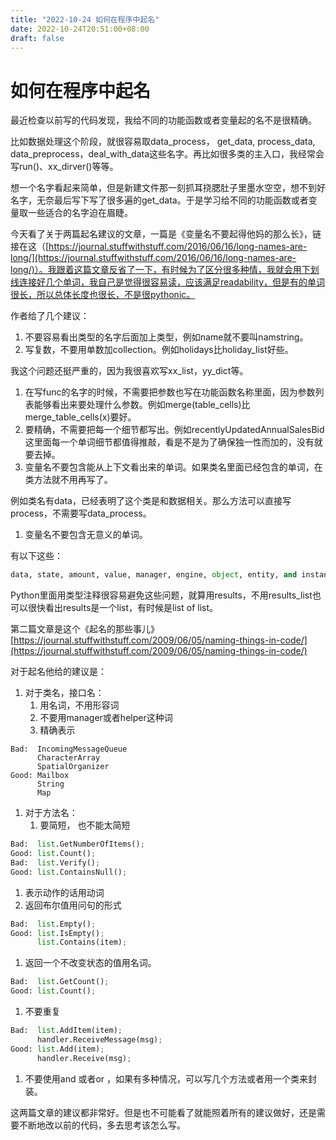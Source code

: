 ```yaml
---
title: "2022-10-24 如何在程序中起名"  
date: 2022-10-24T20:51:00+08:00  
draft: false
---
```


# 如何在程序中起名

最近检查以前写的代码发现，我给不同的功能函数或者变量起的名不是很精确。

比如数据处理这个阶段，就很容易取data_process， get_data, process_data, data_preprocess，deal_with_data这些名字。再比如很多类的主入口，我经常会写run()、xx_dirver()等等。

想一个名字看起来简单，但是新建文件那一刻抓耳挠腮肚子里墨水空空，想不到好名字，无奈最后写下写了很多遍的get_data。于是学习给不同的功能函数或者变量取一些适合的名字迫在眉睫。

今天看了关于两篇起名建议的文章，一篇是《变量名不要起得他妈的那么长》，链接在这（[https://journal.stuffwithstuff.com/2016/06/16/long-names-are-long/](https://journal.stuffwithstuff.com/2016/06/16/long-names-are-long/)）。我跟着这篇文章反省了一下，有时候为了区分很多种情，我就会用下划线连接好几个单词，我自己是觉得很容易读，应该满足readability，但是有的单词很长，所以总体长度也很长，不是很pythonic。

作者给了几个建议：

1. 不要容易看出类型的名字后面加上类型，例如name就不要叫namstring。
2. 写复数，不要用单数加collection。例如holidays比holiday_list好些。

我这个问题还挺严重的，因为我很喜欢写xx_list，yy_dict等。

1. 在写func的名字的时候，不需要把参数也写在功能函数名称里面，因为参数列表能够看出来要处理什么参数。例如merge(table_cells)比merge_table_cells(x)要好。
2. 要精确，不需要把每一个细节都写出。例如recentlyUpdatedAnnualSalesBid这里面每一个单词细节都值得推敲，看是不是为了确保独一性而加的，没有就要去掉。
3. 变量名不要包含能从上下文看出来的单词。如果类名里面已经包含的单词，在类方法就不用再写了。

例如类名有data，已经表明了这个类是和数据相关。那么方法可以直接写process，不需要写data_process。

1. 变量名不要包含无意义的单词。

有以下这些：

```python
data, state, amount, value, manager, engine, object, entity, and instance.

```

Python里面用类型注释很容易避免这些问题，就算用results，不用results_list也可以很快看出results是一个list，有时候是list of list。

第二篇文章是这个《起名的那些事儿》  [https://journal.stuffwithstuff.com/2009/06/05/naming-things-in-code/](https://journal.stuffwithstuff.com/2009/06/05/naming-things-in-code/)

对于起名他给的建议是：

1. 对于类名，接口名：
    1. 用名词，不用形容词
    2. 不要用manager或者helper这种词
    3. 精确表示

```
Bad:  IncomingMessageQueue
      CharacterArray
      SpatialOrganizer
Good: Mailbox
      String
      Map
```

1. 对于方法名：
    1. 要简短， 也不能太简短

```python
Bad:  list.GetNumberOfItems();
Good: list.Count();
Bad:  list.Verify();
Good: list.ContainsNull();

```

1. 表示动作的话用动词
2. 返回布尔值用问句的形式

```python
Bad:  list.Empty();
Good: list.IsEmpty();
      list.Contains(item);
```

1. 返回一个不改变状态的值用名词。

```python
Bad:  list.GetCount();
Good: list.Count();
```

1. 不要重复

```python
Bad:  list.AddItem(item);
      handler.ReceiveMessage(msg);
Good: list.Add(item);
      handler.Receive(msg);
```

1. 不要使用and 或者or ，如果有多种情况，可以写几个方法或者用一个类来封装。

这两篇文章的建议都非常好。但是也不可能看了就能照着所有的建议做好，还是需要不断地改以前的代码，多去思考该怎么写。
